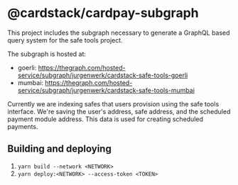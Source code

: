 # @cardstack/cardpay-subgraph

This project includes the subgraph necessary to generate a GraphQL based query system for the safe tools project.

The subgraph is hosted at:

- goerli: https://thegraph.com/hosted-service/subgraph/jurgenwerk/cardstack-safe-tools-goerli
- mumbai: https://thegraph.com/hosted-service/subgraph/jurgenwerk/cardstack-safe-tools-mumbai

Currently we are indexing safes that users provision using the safe tools interface. We're saving the user's address, safe address, and the scheduled payment module address. This data is used for creating scheduled payments.

## Building and deploying

1. `yarn build --network <NETWORK>`
2. `yarn deploy:<NETWORK> --access-token <TOKEN>`
